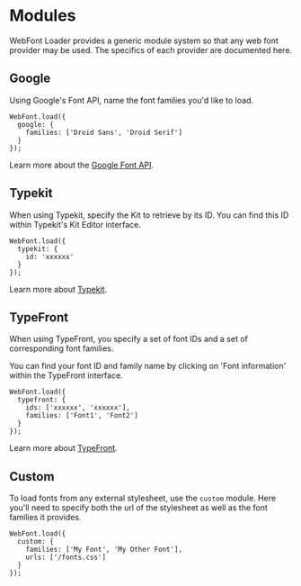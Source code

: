 # Modules

WebFont Loader provides a generic module system so that any web font provider
may be used. The specifics of each provider are documented here.


## Google

Using Google's Font API, name the font families you'd like to load.

    WebFont.load({
      google: {
        families: ['Droid Sans', 'Droid Serif']
      }
    });

Learn more about the [Google Font API][gfontapi].


## Typekit

When using Typekit, specify the Kit to retrieve by its ID. You can find this
ID within Typekit's Kit Editor interface.

    WebFont.load({
      typekit: {
        id: 'xxxxxx'
      }
    });

Learn more about [Typekit][tk].

## TypeFront

When using TypeFront, you specify a set of font IDs and a set of corresponding font families.

You can find your font ID and family name by clicking on 'Font information' within the TypeFront interface.

    WebFont.load({
      typefront: {
        ids: ['xxxxxx', 'xxxxxx'],
        families: ['Font1', 'Font2']
      }
    });

Learn more about [TypeFront](http://typefront.com).

## Custom

To load fonts from any external stylesheet, use the `custom` module. Here you'll
need to specify both the url of the stylesheet as well as the font families it
provides.

    WebFont.load({
      custom: {
        families: ['My Font', 'My Other Font'],
        urls: ['/fonts.css']
      }
    });


[gfontapi]: https://code.google.com/apis/webfonts/docs/getting_started.html
[tk]: http://typekit.com/
